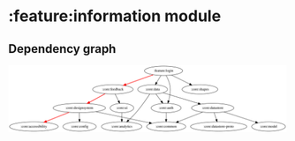 # :feature:information module

## Dependency graph

![Dependency graph](../../docs/images/graphs/dep_graph_feature_login.svg)
